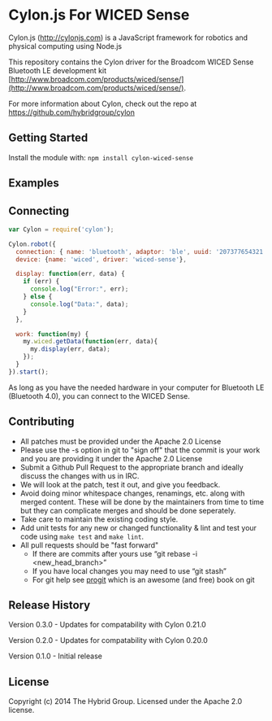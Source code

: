 # Cylon.js For WICED Sense

Cylon.js (http://cylonjs.com) is a JavaScript framework for robotics and
physical computing using Node.js

This repository contains the Cylon driver for the Broadcom WICED Sense Bluetooth LE development kit [http://www.broadcom.com/products/wiced/sense/](http://www.broadcom.com/products/wiced/sense/).

For more information about Cylon, check out the repo at
https://github.com/hybridgroup/cylon

## Getting Started

Install the module with: `npm install cylon-wiced-sense`

## Examples

## Connecting

```javascript
var Cylon = require('cylon');

Cylon.robot({
  connection: { name: 'bluetooth', adaptor: 'ble', uuid: '207377654321'},
  device: {name: 'wiced', driver: 'wiced-sense'},

  display: function(err, data) {
    if (err) {
      console.log("Error:", err);
    } else {
      console.log("Data:", data);
    }
  },

  work: function(my) {
    my.wiced.getData(function(err, data){
      my.display(err, data);
    });
  }
}).start();
```

As long as you have the needed hardware in your computer for Bluetooth LE (Bluetooth 4.0), you can connect to the WICED Sense.

## Contributing

* All patches must be provided under the Apache 2.0 License
* Please use the -s option in git to "sign off" that the commit is your work and you are providing it under the Apache 2.0 License
* Submit a Github Pull Request to the appropriate branch and ideally discuss the changes with us in IRC.
* We will look at the patch, test it out, and give you feedback.
* Avoid doing minor whitespace changes, renamings, etc. along with merged content. These will be done by the maintainers from time to time but they can complicate merges and should be done seperately.
* Take care to maintain the existing coding style.
* Add unit tests for any new or changed functionality & lint and test your code using `make test` and `make lint`.
* All pull requests should be "fast forward"
  * If there are commits after yours use “git rebase -i <new_head_branch>”
  * If you have local changes you may need to use “git stash”
  * For git help see [progit](http://git-scm.com/book) which is an awesome (and free) book on git

## Release History

Version 0.3.0 - Updates for compatability with Cylon 0.21.0

Version 0.2.0 - Updates for compatability with Cylon 0.20.0

Version 0.1.0 - Initial release

## License

Copyright (c) 2014 The Hybrid Group. Licensed under the Apache 2.0 license.
